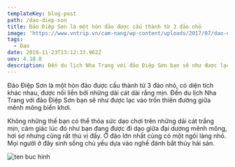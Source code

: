 ```yaml
---
templateKey: blog-post
path: /dao-diep-son
title: Đảo Điệp Sơn là một hòn đảo được cấu thành từ 3 đảo nhỏ
image: 'https://www.vntrip.vn/cam-nang/wp-content/uploads/2017/07/dao-diep-son.png' 
tags:
  - Dao
date: 2019-11-23T13:12:33.962Z
uev: 4.18.8
description: Đến du lịch Nha Trang với đảo Điệp Sơn bạn sẽ như được lạc vào trốn thiên đường giữa mênh mông biển khơi.
---
```


Đảo Điệp Sơn là một hòn đảo được cấu thành từ 3 đảo nhỏ, có diện tích khác nhau, được nối liền bởi những dải cát dài rắng mịn. Đến du lịch Nha Trang với đảo Điệp Sơn bạn sẽ như được lạc vào trốn thiên đường giữa mênh mông biển khơi. 

Không những thế bạn có thể thỏa sức dạo chơi trên những dải cát trắng mịn, cảm giác lúc đó như bạn đang được đi dạo giữa đại dương mênh mông, hơi sợ nhưng cũng rất thú vị đấy. Ở đảo lớn nhất cũng có một ngôi làng nhỏ. Mọi người ở đây sinh sống chủ yếu dựa vào nghề đánh bắt thủy hải sản. 

![ten buc hinh](https://www.dulichvietnam.com.vn/kinh-nghiem/wp-content/uploads/2019/07/kinh-nghiem-du-lich-dao-diep-son-1.jpg "ten buc hinh")






